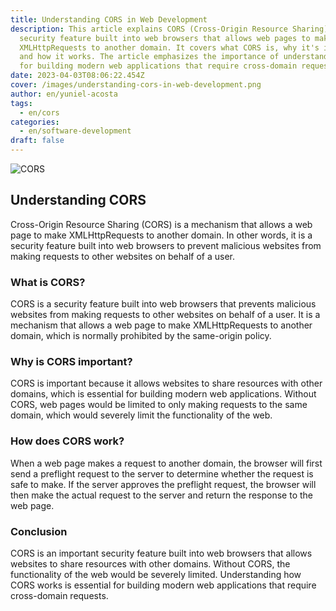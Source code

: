 ```yaml
---
title: Understanding CORS in Web Development
description: This article explains CORS (Cross-Origin Resource Sharing) - a
  security feature built into web browsers that allows web pages to make
  XMLHttpRequests to another domain. It covers what CORS is, why it's important,
  and how it works. The article emphasizes the importance of understanding CORS
  for building modern web applications that require cross-domain requests.
date: 2023-04-03T08:06:22.454Z
cover: /images/understanding-cors-in-web-development.png
author: en/yuniel-acosta
tags:
  - en/cors
categories:
  - en/software-development
draft: false
---
```


![CORS](/images/cors.png 'CORS')

## Understanding CORS

Cross-Origin Resource Sharing (CORS) is a mechanism that allows a web page to make XMLHttpRequests to another domain. In other words, it is a security feature built into web browsers to prevent malicious websites from making requests to other websites on behalf of a user.

### What is CORS?

CORS is a security feature built into web browsers that prevents malicious websites from making requests to other websites on behalf of a user. It is a mechanism that allows a web page to make XMLHttpRequests to another domain, which is normally prohibited by the same-origin policy.

### Why is CORS important?

CORS is important because it allows websites to share resources with other domains, which is essential for building modern web applications. Without CORS, web pages would be limited to only making requests to the same domain, which would severely limit the functionality of the web.

### How does CORS work?

When a web page makes a request to another domain, the browser will first send a preflight request to the server to determine whether the request is safe to make. If the server approves the preflight request, the browser will then make the actual request to the server and return the response to the web page.

### Conclusion

CORS is an important security feature built into web browsers that allows websites to share resources with other domains. Without CORS, the functionality of the web would be severely limited. Understanding how CORS works is essential for building modern web applications that require cross-domain requests.
